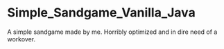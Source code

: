 # Simple_Sandgame_Vanilla_Java
A simple sandgame made by me. Horribly optimized and in dire need of a workover.

